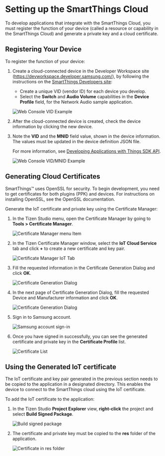 # Setting up the SmartThings Cloud

To develop applications that integrate with the SmartThings Cloud, you must register the function of your device (called a resource or capability in the SmartThings Cloud) and generate a private key and a cloud certificate.

## Registering Your Device

To register the function of your device:

1.  Create a cloud-connected device in the Developer Workspace site (<https://devworkspace.developer.samsung.com/>), by following the instructions on the [SmartThings Developers site](https://smartthings.developer.samsung.com/develop/workspace/ide/create-a-cloud-connected-device.html):

    -   Create a unique VID (vendor ID) for each device you develop.
    -   Select the **Switch** and **Audio Volume** capabilities in the **Device Profile** field, for the Network Audio sample application.

    ![Web Console VID Example](media/devworkspace_vid.png)

2.  After the cloud-connected device is created, check the device information by clicking the new device.
3.  Note the **VID** and the **MNID** field value, shown in the device information. The values must be updated in the device definition JSON file.

    For more information, see [Developing Applications with Things SDK API](things-app-development.md).

    ![Web Console VID/MNID Example](media/devworkspace_mnid_vid.png)

## Generating Cloud Certificates

SmartThings&trade; uses OpenSSL for security. To begin development, you need to get certificates for both plugins (PPK) and devices. For instructions on installing OpenSSL, see the OpenSSL documentation.

Generate the IoT certificate and private key using the Certificate Manager:

1.  In the Tizen Studio menu, open the Certificate Manager by going to **Tools &gt; Certificate Manager**.

    ![Certificate Manager menu Item](media/certificate_manager_menu_item.png)

2.  In the Tizen Certificate Manager window, select the **IoT Cloud Service** tab and click **+** to create a new certificate and key pair.

    ![Certificate Manager IoT Tab](media/cm_iot_tab.png)

3.  Fill the requested information in the Certificate Generation Dialog and click **OK**.

    ![Certificate Generation Dialog](media/certificate_generation_dialog.png)

4.  In the next page of Certificate Generation Dialog, fill the requested Device and Manufacturer information and click **OK**.

    ![Certificate Generation Dialog](media/certificate_generation_device_dialog.png)

5.  Sign in to Samsung account.

    ![Samsung account sign-in](media/samsung_sign_in.png)

6.  Once you have signed in successfully, you can see the generated certificate and private key in the **Certificate Profile** list.

    ![Certificate List](media/certificate_list.png)

## Using the Generated IoT certificate

The IoT certificate and key pair generated in the previous section needs to be copied to the application in a designated directory. This enables the device to connect to the SmartThings cloud using the IoT certificate.

To add the IoT certificate to the application:

1.  In the Tizen Studio **Project Explorer** view, **right-click** the project and select **Build Signed Package**.

    ![Build signed package](media/build_signed_package.png)

2.  The certificate and private key must be copied to the **res** folder of the application.

    ![Certificate in res folder](media/res_certificate.png)
